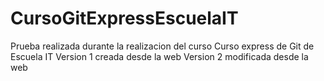 # CursoGitExpressEscuelaIT
Prueba realizada durante la realizacion del curso Curso express de Git de Escuela IT
Version 1 creada desde la web
Version 2 modificada desde la web

